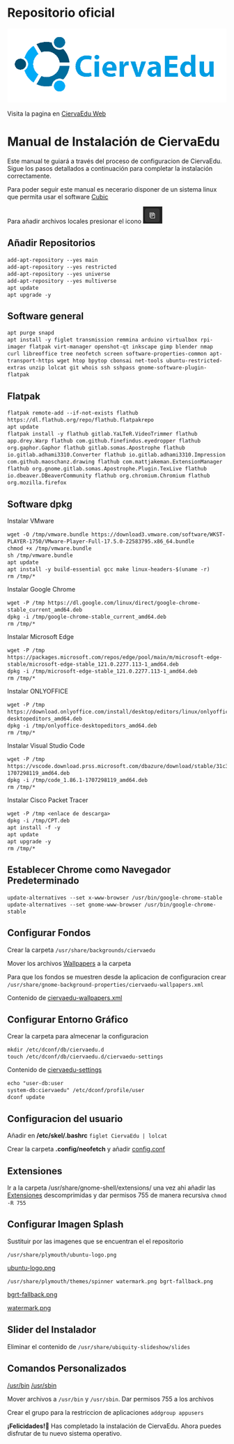 
# Repositorio oficial
![alt text](CiervaEduLogo.png)

Visita la pagina en [CiervaEdu Web](https://ciervaedu.pablomp.es)
# Manual de Instalación de CiervaEdu

Este manual te guiará a través del proceso de configuracion de CiervaEdu. Sigue los pasos detallados a continuación para completar la instalación correctamente.

Para poder seguir este manual es necerario disponer de un sistema linux que permita usar el software [Cubic](https://github.com/PJ-Singh-001/Cubic)

Para añadir archivos locales presionar el icono ![copyfile.png](copyfile.png)

Añadir Repositorios
-------------------

    add-apt-repository --yes main
    add-apt-repository --yes restricted
    add-apt-repository --yes universe
    add-apt-repository --yes multiverse
    apt update
    apt upgrade -y
    

Software general
-----------------
    apt purge snapd
    apt install -y figlet transmission remmina arduino virtualbox rpi-imager flatpak virt-manager openshot-qt inkscape gimp blender nmap curl libreoffice tree neofetch screen software-properties-common apt-transport-https wget htop bpytop cbonsai net-tools ubuntu-restricted-extras unzip lolcat git whois ssh sshpass gnome-software-plugin-flatpak
    

Flatpak
----------------

    flatpak remote-add --if-not-exists flathub https://dl.flathub.org/repo/flathub.flatpakrepo
    apt update
    flatpak install -y flathub gitlab.YaLTeR.VideoTrimmer flathub app.drey.Warp flathub com.github.finefindus.eyedropper flathub org.gaphor.Gaphor flathub gitlab.somas.Apostrophe flathub io.gitlab.adhami3310.Converter flathub io.gitlab.adhami3310.Impression com.github.maoschanz.drawing flathub com.mattjakeman.ExtensionManager flathub org.gnome.gitlab.somas.Apostrophe.Plugin.TexLive flathub io.dbeaver.DBeaverCommunity flathub org.chromium.Chromium flathub org.mozilla.firefox
    

Software dpkg
----------------------

Instalar VMware

    wget -O /tmp/vmware.bundle https://download3.vmware.com/software/WKST-PLAYER-1750/VMware-Player-Full-17.5.0-22583795.x86_64.bundle
    chmod +x /tmp/vmware.bundle
    sh /tmp/vmware.bundle
    apt update
    apt install -y build-essential gcc make linux-headers-$(uname -r)
    rm /tmp/*
Instalar Google Chrome

    wget -P /tmp https://dl.google.com/linux/direct/google-chrome-stable_current_amd64.deb
    dpkg -i /tmp/google-chrome-stable_current_amd64.deb
    rm /tmp/*
Instalar Microsoft Edge

    wget -P /tmp https://packages.microsoft.com/repos/edge/pool/main/m/microsoft-edge-stable/microsoft-edge-stable_121.0.2277.113-1_amd64.deb
    dpkg -i /tmp/microsoft-edge-stable_121.0.2277.113-1_amd64.deb
    rm /tmp/*
Instalar ONLYOFFICE

    wget -P /tmp https://download.onlyoffice.com/install/desktop/editors/linux/onlyoffice-desktopeditors_amd64.deb
    dpkg -i /tmp/onlyoffice-desktopeditors_amd64.deb
    rm /tmp/*
Instalar Visual Studio Code
    
    wget -P /tmp https://vscode.download.prss.microsoft.com/dbazure/download/stable/31c37ee8f63491495ac49e43b8544550fbae4533/code_1.86.1-1707298119_amd64.deb
    dpkg -i /tmp/code_1.86.1-1707298119_amd64.deb
    rm /tmp/*
Instalar Cisco Packet Tracer

    wget -P /tmp <enlace de descarga>
    dpkg -i /tmp/CPT.deb
    apt install -f -y
    apt update
    apt upgrade -y
    rm /tmp/*

    

Establecer Chrome como Navegador Predeterminado
-----------------------------------------------

    update-alternatives --set x-www-browser /usr/bin/google-chrome-stable
    update-alternatives --set gnome-www-browser /usr/bin/google-chrome-stable
    

Configurar Fondos
-----------------
Crear la carpeta ``/usr/share/backgrounds/ciervaedu``

Mover los archivos [Wallpapers](Wallpapers) a la carpeta

Para que los fondos se muestren desde la aplicacion de configuracion crear ``/usr/share/gnome-background-properties/ciervaedu-wallpapers.xml``

Contenido de [ciervaedu-wallpapers.xml](ciervaedu-wallpapers.xml)

Configurar Entorno Gráfico
--------------------------
Crear la carpeta para almecenar la configuracion

    mkdir /etc/dconf/db/ciervaedu.d
    touch /etc/dconf/db/ciervaedu.d/ciervaedu-settings
Contenido de [ciervaedu-settings](ciervaedu-settings)

    echo "user-db:user 
    system-db:ciervaedu" /etc/dconf/profile/user
    dconf update

Configuracion del usuario
------------------------------------
Añadir en **/etc/skel/.bashrc**  ``figlet CiervaEdu | lolcat``

Crear la carpeta **.config/neofetch** y añadir [config.conf](config/neofetch/config.conf)

Extensiones
---------------------

Ir a la carpeta /usr/share/gnome-shell/extensions/ una vez ahi añadir las [Extensiones](Extensiones) descomprimidas y dar permisos 755 de manera recursiva ``chmod -R 755``


Configurar Imagen Splash
------------------------
Sustituir por las imagenes que se encuentran el el repositorio

    /usr/share/plymouth/ubuntu-logo.png

[ubuntu-logo.png](ubuntu-logo.png)

    /usr/share/plymouth/themes/spinner watermark.png bgrt-fallback.png   

[bgrt-fallback.png](bgrt-fallback.png)

[watermark.png](watermark.png)


Slider del Instalador
---------------------
Eliminar el contenido de ``/usr/share/ubiquity-slideshow/slides``  

Comandos Personalizados
-----------------------
[/usr/bin](bin) [/usr/sbin](sbin)

Mover archivos a ``/usr/bin`` y ``/usr/sbin``. Dar permisos 755 a los archivos

Crear el grupo para la restriccion de aplicaciones ``addgroup appusers``

**¡Felicidades!🎉** Has completado la instalación de CiervaEdu. Ahora puedes disfrutar de tu nuevo sistema operativo.
